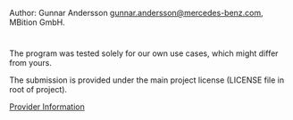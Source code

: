 Author: Gunnar Andersson <gunnar.andersson@mercedes-benz.com>, MBition GmbH.

# <replace with technical description>

The program was tested solely for our own use cases, which might differ from yours. 

The submission is provided under the main project license (LICENSE file in root of project).

[Provider Information](https://github.com/mercedes-benz/foss/blob/master/PROVIDER_INFORMATION.md)
